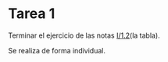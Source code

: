 # Tarea 1

Terminar el ejercicio de las notas [I/1.2](https://github.com/ITAM-DS/analisis-numerico-computo-cientifico/blob/master/temas/I.computo_cientifico/1.2.Sistema_de_punto_flotante.ipynb)(la tabla).

Se realiza de forma individual.


